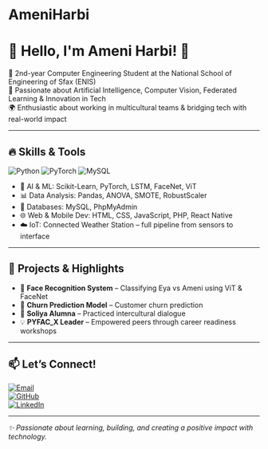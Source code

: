 # AmeniHarbi
# 👋 Hello, I'm Ameni Harbi! 💫  

🚀 2nd-year Computer Engineering Student at the National School of Engineering of Sfax (ENIS)  
🎯 Passionate about Artificial Intelligence, Computer Vision, Federated Learning & Innovation in Tech  
🌍 Enthusiastic about working in multicultural teams & bridging tech with real-world impact  

---

## 🔥 Skills & Tools  
![Python](https://img.shields.io/badge/Python-3670A0?style=for-the-badge&logo=python&logoColor=fff)
![PyTorch](https://img.shields.io/badge/PyTorch-EE4C2C?style=for-the-badge&logo=pytorch&logoColor=white)
![MySQL](https://img.shields.io/badge/MySQL-00000F?style=for-the-badge&logo=mysql&logoColor=white)

- 🤖 AI & ML: Scikit-Learn, PyTorch, LSTM, FaceNet, ViT  
- 📊 Data Analysis: Pandas, ANOVA, SMOTE, RobustScaler  
- 💾 Databases: MySQL, PhpMyAdmin  
- 🌐 Web & Mobile Dev: HTML, CSS, JavaScript, PHP, React Native   
- ☁️ IoT: Connected Weather Station – full pipeline from sensors to interface  

---

## 📌 Projects & Highlights  
- 🔐 **Face Recognition System** – Classifying Eya vs Ameni using ViT & FaceNet  
- 🏦 **Churn Prediction Model** – Customer churn prediction  
- 💬 **Soliya Alumna** – Practiced intercultural dialogue  
- 💡 **PYFAC_X Leader** – Empowered peers through career readiness workshops  

---

## 📫 Let’s Connect!  
[![Email](https://img.shields.io/badge/email-D14836?style=for-the-badge&logo=gmail&logoColor=white)](mailto:ameni.harbi@enis.tn)  
[![GitHub](https://img.shields.io/badge/github-000?style=for-the-badge&logo=github&logoColor=white)](https://github.com/ameniharbi12)  
[![LinkedIn](https://img.shields.io/badge/linkedin-0A66C2?style=for-the-badge&logo=linkedin&logoColor=white)](https://linkedin.com/in/ameni-harbi)

---

_✨ Passionate about learning, building, and creating a positive impact with technology._

